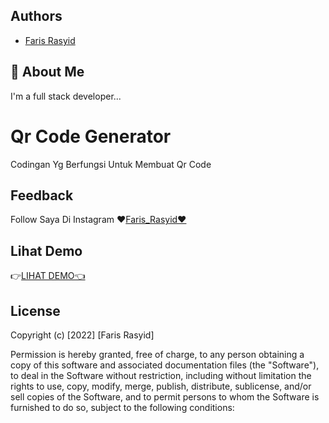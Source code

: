 
## Authors

- [Faris Rasyid](http://farisrasyid.my.id)


## 🚀 About Me
I'm a full stack developer...


# Qr Code Generator

Codingan Yg Berfungsi Untuk Membuat Qr Code


## Feedback

Follow Saya Di Instagram ❤️[Faris_Rasyid❤️](https://www.instagram.com/_farisrasyid_/)


## Lihat Demo

👉[LIHAT DEMO👈](http://qrcode.farisrasyid.my.id)

## License

Copyright (c) [2022] [Faris Rasyid]

Permission is hereby granted, free of charge, to any person obtaining a copy
of this software and associated documentation files (the "Software"), to deal
in the Software without restriction, including without limitation the rights
to use, copy, modify, merge, publish, distribute, sublicense, and/or sell
copies of the Software, and to permit persons to whom the Software is
furnished to do so, subject to the following conditions:

